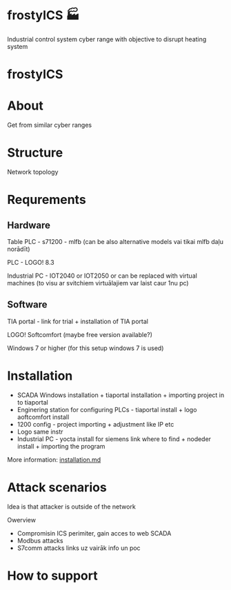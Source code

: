 # frostyICS &#127981;
Industrial control system cyber range with objective to disrupt heating system





# frostyICS

# About

Get from similar cyber ranges

# Structure

Network topology

# Requrements

## Hardware

Table PLC - s71200 - mlfb (can be also alternative models vai tikai mlfb daļu norādīt)

PLC - LOGO! 8.3

Industrial PC - IOT2040 or IOT2050 or can be replaced with virtual machines (to visu ar svitchiem virtuālajiem var laist caur 1nu pc)

## Software

TIA portal - link for trial + installation of TIA portal 

LOGO! Softcomfort (maybe free version available?)

Windows 7 or higher (for this setup windows 7 is used)

# Installation

-  SCADA Windows installation + tiaportal installation + importing project in to tiaportal
- Enginering station for configuring PLCs - tiaportal install + logo aoftcomfort install
- 1200 config - project importing + adjustment like IP etc
- Logo same instr
- Industrial PC - yocta install for siemens link where to find + nodeder install + importing the program

More information:   [installation.md](.\doc\installation.md) 

# Attack scenarios

Idea is that attacker is outside of the network 

Owerview

- Compromisin ICS perimiter, gain acces to web SCADA
- Modbus attacks
- S7comm attacks links uz vairāk info un poc

# How to support